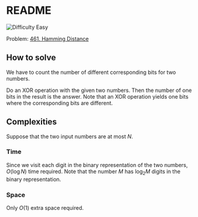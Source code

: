 # README

![Difficulty Easy](https://img.shields.io/badge/Difficulty-Easy-green)

Problem: [461. Hamming Distance][problem]

[problem]: https://leetcode.com/problems/hamming-distance/description/



## How to solve

We have to count the number of different corresponding bits for two numbers.

Do an XOR operation with the given two numbers.
Then the number of one bits in the result is the answer.
Note that an XOR operation yields one bits where the corresponding bits are different.



## Complexities

Suppose that the two input numbers are at most $N$.

### Time

Since we visit each digit in the binary representation of the two numbers, $O(\log N)$ time required.
Note that the number $M$ has $\log_2 M$ digits in the binary representation.

### Space

Only $O(1)$ extra space required.
